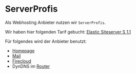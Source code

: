 # ServerProfis

Als Webhosting Anbieter nutzen wir `ServerProfis`.

Wir haben hier folgenden Tarif gebucht: [Elastic Siteserver S 1.1](https://www.serverprofis.de/elastic-site-server/)

Für folgendes wird der Anbieter benutzt:

* [Homepage](../Webseite/Homepage.md)
* [Mail](../Webseite/Mail.md)
* [Firecloud](../Webseite/Firecloud.md)
* DynDNS im [Router](../Hardware/Netzwerk.md#router)
